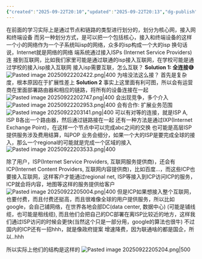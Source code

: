 ```yaml
---
{"created":"2025-09-22T20:10","updated":"2025-09-22T20:13","dg-publish":true,"permalink":"/Computer Networking A Top-Down Approach/1.5 Internet结构和ISP/","dgPassFrontmatter":true,"noteIcon":""}
---
```


在前面的学习实际上是通过节点和链路的类型进行划分的，划分为核心网，接入网和终端设备
而另一种划分方式，是可以把一个包括核心，接入和终端设备的这样一个小的网络作为一个子系统叫isp的网络，众多的isp构成一个大的isp
换句话说，Internet就是网络的网络
端系统通过接入ISPs (Internet Service Providers)连 接到互联网，比如我们家里可能是通过联通的isp接入互联网，在学校可能是通过学校的接入isp接入互联网
接入isp需要互联，怎么互联？
**Solution 1: 全连接😅**
![Pasted image 20250922202422.png|400](/img/user/accessory/Pasted%20image%2020250922202422.png)
为啥没法这么接？ 首先是复杂度，根本原因在于扩展性差上
**Solution 2**
事实上这里面有利可图，所以会有运营商在里面部署路由器和相应的链路，将所有的设备连接在一起
![Pasted image 20250922202747.png|400](/img/user/accessory/Pasted%20image%2020250922202747.png)
会出现竞争，多个介入
![Pasted image 20250922202953.png|400](/img/user/accessory/Pasted%20image%2020250922202953.png)
会有合作: 扩展业务范围
![Pasted image 20250922203141.png|400](/img/user/accessory/Pasted%20image%2020250922203141.png)
可以有对等的连接，就是ISP A, ISP B各出一个路由器，然后通过链路接在一起
还有一种方法是通过IXP(Internet Exchange Point)，在这样一个节点中可以完成abc之间的交换
也可能是高层ISP提供服务涉及费用结算，叫POP
业务会细分，如果一个大的ISP是要完成全球的接入，那么一个regional的可能就是完成一个区域的接入
![Pasted image 20250922203533.png|400](/img/user/accessory/Pasted%20image%2020250922203533.png)

除了用户，ISP(Internet Service Providers, 互联网服务提供商)，还会有ICP(Internet Content Providers, 互联网内容提供商)，比如百度...，而这些ICP也要接入互联网，这样客户才能通过regional net, ISP等接入到ICP访问ICP的服务，ICP就会将内容，地图等这样的服务提供给客户
![Pasted image 20250922205004.png|400](/img/user/accessory/Pasted%20image%2020250922205004.png)
但是ICP如果想接入整个互联网，也要付费，而且付费还挺高，而且很难像全球的用户提供服务，所以比如google，会自己铺网络，在世界各地会部DC(data center, 数据中心) (可能是铺线缆，也可能是租线缆), 而且他们会把自己的DC部署在离ISP比较近的地方，这样我们通过ISP访问的时候会更快(当然这个只是一部分用，google的算法也很牛)
不过国内的ICP还有一招hhh，就是像政府提案 增速降费，因为联通啥的都是国企，所以..hhh

所以实际上他们的结构是这样的
![Pasted image 20250922205204.png|500](/img/user/accessory/Pasted%20image%2020250922205204.png)
